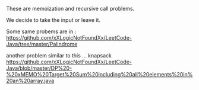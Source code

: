 These are memoization and recursive call problems.

We decide to take the input or leave it. 

Some same probems are in :
https://github.com/xXLogicNotFoundXx/LeetCode-Java/tree/master/Palindrome

another problem similar to this ... knapsack 
https://github.com/xXLogicNotFoundXx/LeetCode-Java/blob/master/DP%20-%20xMEMO%20Target%20Sum%20including%20all%20elements%20in%20an%20array.java

